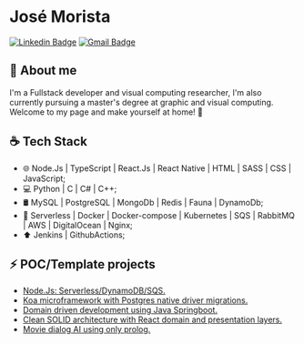 # José Morista 

[![Linkedin Badge](https://img.shields.io/badge/-Jos%C3%A9%20Morista-blueviolet?style=flat-square&logo=Linkedin&logoColor=white&link=https://www.linkedin.com/in/jos%C3%A9-morista/)](https://www.linkedin.com/in/jos%C3%A9-morista/) 
[![Gmail Badge](https://img.shields.io/badge/-josemorista@id.uff.br-red?style=flat-square&logo=Gmail&logoColor=white&link=mailto:josemorista@id.uff.br)](mailto:josemorista@id.uff.br)

## 👋 About me

I'm a Fullstack developer and visual computing researcher, I'm also currently pursuing a master's degree at graphic and visual computing. Welcome to my page and make yourself at home! 🙂

## ☕ Tech Stack

- 🌐 Node.Js | TypeScript | React.Js | React Native | HTML | SASS | CSS | JavaScript;
- 💻 Python | C | C# | C++;
- 🛢 MySQL | PostgreSQL | MongoDb | Redis | Fauna | DynamoDb;
- 🔧 Serverless | Docker | Docker-compose | Kubernetes | SQS | RabbitMQ | AWS | DigitalOcean | Nginx;
- ⬆️ Jenkins | GithubActions;

## :zap: POC/Template projects

- <a href="https://github.com/josemorista/nodejs-dynamo-serverless">Node.Js: Serverless/DynamoDB/SQS.</a>
- <a href="https://github.com/josemorista/koa-postgres">Koa microframework with Postgres native driver migrations.</a>
- <a href="https://github.com/josemorista/solid-spring-boot">Domain driven development using Java Springboot.</a>
- <a href="https://github.com/josemorista/jm-money-react-clean">Clean SOLID architecture with React domain and presentation layers.</a>
- <a href="https://github.com/josemorista/movies_ia_prolog">Movie dialog AI using only prolog.</a>

